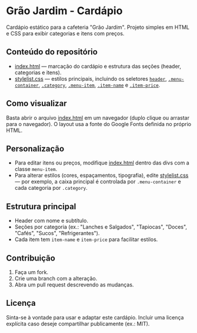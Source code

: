 # Grão Jardim - Cardápio

Cardápio estático para a cafeteria "Grão Jardim". Projeto simples em HTML e CSS para exibir categorias e itens com preços.

## Conteúdo do repositório
- [index.html](index.html) — marcação do cardápio e estrutura das seções (header, categorias e itens).
- [stylelist.css](stylelist.css) — estilos principais, incluindo os seletores [`header`](index.html), [`.menu-container`](stylelist.css), [`.category`](stylelist.css), [`.menu-item`](stylelist.css), [`.item-name`](stylelist.css) e [`.item-price`](stylelist.css).

## Como visualizar
Basta abrir o arquivo [index.html](index.html) em um navegador (duplo clique ou arrastar para o navegador). O layout usa a fonte do Google Fonts definida no próprio HTML.

## Personalização
- Para editar itens ou preços, modifique [index.html](index.html) dentro das divs com a classe `menu-item`.
- Para alterar estilos (cores, espaçamentos, tipografia), edite [stylelist.css](stylelist.css) — por exemplo, a caixa principal é controlada por `.menu-container` e cada categoria por `.category`.

## Estrutura principal
- Header com nome e subtítulo.
- Seções por categoria (ex.: "Lanches e Salgados", "Tapiocas", "Doces", "Cafés", "Sucos", "Refrigerantes").
- Cada item tem `item-name` e `item-price` para facilitar estilos.

## Contribuição
1. Faça um fork.
2. Crie uma branch com a alteração.
3. Abra um pull request descrevendo as mudanças.

## Licença
Sinta-se à vontade para usar e adaptar este cardápio. Incluir uma licença explícita caso deseje compartilhar publicamente (ex.: MIT).